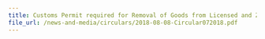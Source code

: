 ```yaml
---
title: Customs Permit required for Removal of Goods from Licensed and Zero-GST Warehouses
file_url: /news-and-media/circulars/2018-08-08-Circular072018.pdf
---
```

